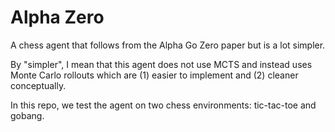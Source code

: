 # Alpha Zero

A chess agent that follows from the Alpha Go Zero paper but is a lot simpler. 

By "simpler", I mean that this agent does not use MCTS and instead uses Monte Carlo rollouts which are (1) easier to implement and (2) cleaner conceptually.

In this repo, we test the agent on two chess environments: tic-tac-toe and gobang.
